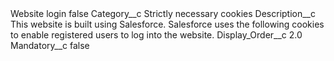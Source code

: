 <?xml version="1.0" encoding="UTF-8"?>
<CustomMetadata xmlns="http://soap.sforce.com/2006/04/metadata" xmlns:xsi="http://www.w3.org/2001/XMLSchema-instance" xmlns:xsd="http://www.w3.org/2001/XMLSchema">
    <label>Website login</label>
    <protected>false</protected>
    <values>
        <field>Category__c</field>
        <value xsi:type="xsd:string">Strictly necessary cookies</value>
    </values>
    <values>
        <field>Description__c</field>
        <value xsi:type="xsd:string">This website is built using Salesforce. Salesforce uses the following cookies to enable registered users to log into the website.</value>
    </values>
    <values>
        <field>Display_Order__c</field>
        <value xsi:type="xsd:double">2.0</value>
    </values>
    <values>
        <field>Mandatory__c</field>
        <value xsi:type="xsd:boolean">false</value>
    </values>
</CustomMetadata>
